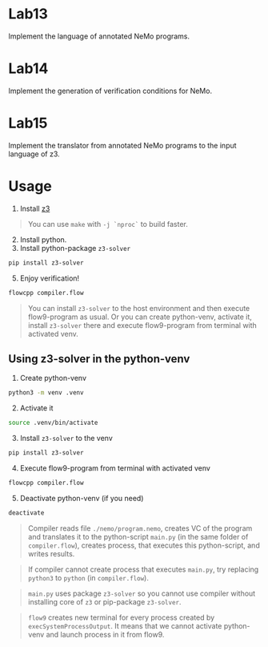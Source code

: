 # Lab13

Implement the language of annotated NeMo programs.

# Lab14

Implement the generation of verification conditions for NeMo.

# Lab15

Implement the translator from annotated NeMo programs to the input language of z3.

# Usage

1. Install [z3](https://github.com/Z3Prover/z3)
> You can use `make` with `` -j `nproc` `` to build faster.
2. Install python.
3. Install python-package `z3-solver`

```Bash
pip install z3-solver
```

5. Enjoy verification!

```Bash
flowcpp compiler.flow
```

> You can install `z3-solver` to the host environment and then execute flow9-program as usual. Or you can create python-venv, activate it, install `z3-solver` there and execute flow9-program from terminal with activated venv.

## Using z3-solver in the python-venv

1. Create python-venv

```Bash
python3 -m venv .venv
```

2. Activate it

```Bash
source .venv/bin/activate
```

3. Install `z3-solver` to the venv

```Bash
pip install z3-solver
```

4. Execute flow9-program from terminal with activated venv

```Bash
flowcpp compiler.flow
```

5. Deactivate python-venv (if you need)

```Bash
deactivate
```

> Compiler reads file `./nemo/program.nemo`, creates VC of the program and translates it to the python-script `main.py` (in the same folder of `compiler.flow`), creates process, that executes this python-script, and writes results.

> If compiler cannot create process that executes `main.py`, try replacing `python3` to `python` (in `compiler.flow`).

> `main.py` uses package `z3-solver` so you cannot use compiler without installing core of `z3` or pip-package `z3-solver`.

> `flow9` creates new terminal for every process created by `execSystemProcessOutput`. It means that we cannot activate python-venv and launch process in it from flow9.
